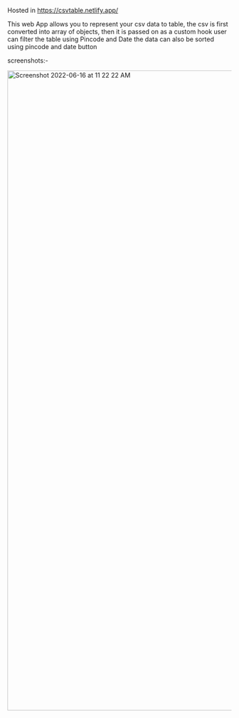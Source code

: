 Hosted in
https://csvtable.netlify.app/

This web App allows you to represent your csv data to table,
the csv is first converted into array of objects, then it is passed on as a custom hook
user can filter the table using Pincode and Date
the data can also be sorted using pincode and date button

screenshots:-

<img width="1439" alt="Screenshot 2022-06-16 at 11 22 22 AM" src="https://user-images.githubusercontent.com/46999151/174001549-1f8b5bde-d997-4399-bcb0-bb081b672238.png">
